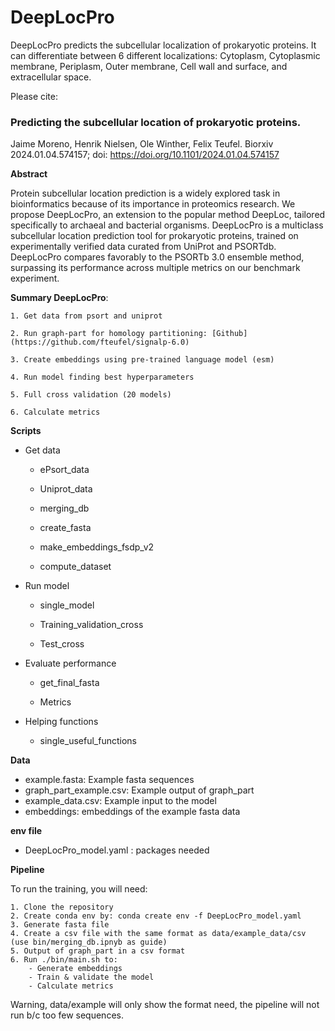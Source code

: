 # DeepLocPro
DeepLocPro predicts the subcellular localization of prokaryotic proteins. It can differentiate between 6 different localizations: Cytoplasm, Cytoplasmic membrane, Periplasm, Outer membrane, Cell wall and surface, and extracellular space.

Please cite:

### Predicting the subcellular location of prokaryotic proteins.

Jaime Moreno, Henrik Nielsen, Ole Winther, Felix Teufel.
Biorxiv 2024.01.04.574157; doi: https://doi.org/10.1101/2024.01.04.574157

**Abstract**

Protein subcellular location prediction is a widely explored task in bioinformatics because of its importance in proteomics research. We propose DeepLocPro, an extension to the popular method DeepLoc, tailored specifically to archaeal and bacterial organisms. DeepLocPro is a multiclass subcellular location prediction tool for prokaryotic proteins, trained on experimentally verified data curated from UniProt and PSORTdb. DeepLocPro compares favorably to the PSORTb 3.0 ensemble method, surpassing its performance across multiple metrics on our benchmark experiment.

**Summary DeepLocPro**:

    1. Get data from psort and uniprot
    
    2. Run graph-part for homology partitioning: [Github](https://github.com/fteufel/signalp-6.0)
    
    3. Create embeddings using pre-trained language model (esm)
    
    4. Run model finding best hyperparameters
    
    5. Full cross validation (20 models)

    6. Calculate metrics
    
**Scripts**

- Get data

    - ePsort_data

    - Uniprot_data

    - merging_db

    - create_fasta

    - make_embeddings_fsdp_v2

    - compute_dataset

- Run model

    - single_model

    - Training_validation_cross

    - Test_cross

- Evaluate performance

    - get_final_fasta

    - Metrics

- Helping functions
    - single_useful_functions

**Data**
- example.fasta: Example fasta sequences
- graph_part_example.csv: Example output of graph_part
- example_data.csv: Example input to the model
- embeddings: embeddings of the example fasta data

**env file**
* DeepLocPro_model.yaml : packages needed


**Pipeline**

To run the training, you will need:

    1. Clone the repository
    2. Create conda env by: conda create env -f DeepLocPro_model.yaml
    3. Generate fasta file
    4. Create a csv file with the same format as data/example_data/csv (use bin/merging_db.ipnyb as guide)
    5. Output of graph_part in a csv format
    6. Run ./bin/main.sh to:
        - Generate embeddings
        - Train & validate the model
        - Calculate metrics
Warning, data/example will only show the format need, the pipeline will not run b/c too few sequences.
